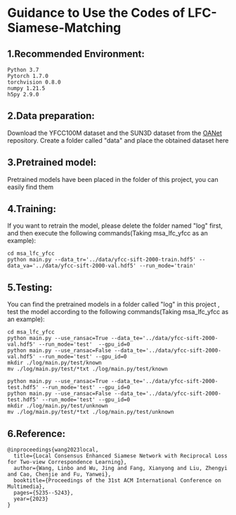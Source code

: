 # Guidance to Use the Codes of LFC-Siamese-Matching
## 1.Recommended Environment: 
```
Python 3.7
Pytorch 1.7.0
torchvision 0.8.0
numpy 1.21.5
h5py 2.9.0
```
## 2.Data preparation: 
Download the YFCC100M dataset and the SUN3D dataset from the [OANet](https://github.com/zjhthu/OANet) repository. Create a folder called "data" and place the obtained dataset here

## 3.Pretrained model:  
Pretrained models have been placed in the folder of this project, you can easily find them

## 4.Training:
If you want to retrain the model, please delete the folder named "log" first, and then execute the following commands(Taking msa_lfc_yfcc as an example):
```
cd msa_lfc_yfcc
python main.py --data_tr='../data/yfcc-sift-2000-train.hdf5' --data_va='../data/yfcc-sift-2000-val.hdf5' --run_mode='train'
```

## 5.Testing:
You can find the pretrained models in a folder called "log" in this project , test the model according to the following commands(Taking msa_lfc_yfcc as an example):
```
cd msa_lfc_yfcc
python main.py --use_ransac=True --data_te='../data/yfcc-sift-2000-val.hdf5' --run_mode='test'  --gpu_id=0
python main.py --use_ransac=False --data_te='../data/yfcc-sift-2000-val.hdf5' --run_mode='test' --gpu_id=0
mkdir ./log/main.py/test/known
mv ./log/main.py/test/*txt ./log/main.py/test/known

python main.py --use_ransac=True --data_te='../data/yfcc-sift-2000-test.hdf5' --run_mode='test' --gpu_id=0
python main.py --use_ransac=False --data_te='../data/yfcc-sift-2000-test.hdf5' --run_mode='test' --gpu_id=0
mkdir ./log/main.py/test/unknown
mv ./log/main.py/test/*txt ./log/main.py/test/unknown
```
## 6.Reference:
```
@inproceedings{wang2023local,
  title={Local Consensus Enhanced Siamese Network with Reciprocal Loss for Two-view Correspondence Learning},
  author={Wang, Linbo and Wu, Jing and Fang, Xianyong and Liu, Zhengyi and Cao, Chenjie and Fu, Yanwei},
  booktitle={Proceedings of the 31st ACM International Conference on Multimedia},
  pages={5235--5243},
  year={2023}
}
```
